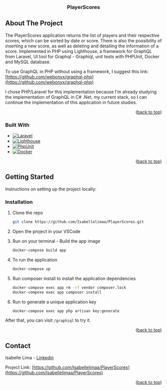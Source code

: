 <a name="readme-top"></a>

<br />
<div align="center">
  <h3 align="center">PlayerScores</h3>
</div>

<!-- ABOUT THE PROJECT -->

## About The Project

The PlayerScores application returns the list of players and their respective scores, which can be sorted by date or score. There is also the possibility of inserting a new score, as well as deleting and detailing the information of a score.
Implemented in PHP using Lighthouse, a framework for GraphQL from Laravel, UI tool for Graphql - Graphiql, unit tests with PHPUnit, Docker and MySQL database.

To use GraphQL in PHP without using a framework, I suggest this link: [https://github.com/webonyx/graphql-php](https://github.com/webonyx/graphql-php)

I chose PHP/Laravel for this implementation because I'm already studying the implementation of GraphQL in C# .Net, my current stack, so I can continue the implementation of this application in future studies.

<p align="right">(<a href="#readme-top">back to top</a>)</p>

### Built With

-   [![Laravel][laravel.com]][laravel-url]
-   [![Lighthouse][lighthouse.com]][lighthouse-url]
-   [![PhpUnit][phpunit.com]][phpunit-url]
-   [![Docker][docker.com]][docker-url]

<p align="right">(<a href="#readme-top">back to top</a>)</p>

<!-- GETTING STARTED -->

## Getting Started

Instructions on setting up the project locally:

### Installation

1. Clone the repo

    ```sh
    git clone https://github.com/Isabellelimaa/PlayerScores.git
    ```

2. Open the project in your VSCode

3. Run on your terminal - Build the app image

    ```sh
    docker-compose build app
    ```

4. To run the application

    ```sh
    docker-compose up

    ```

5. Run composer install to install the application dependencies

    ```sh
    docker-compose exec app rm -rf vendor composer.lock
    docker-compose exec app composer install
    ```

6. Run to generate a unique application key

    ```sh
    docker-compose exec app php artisan key:generate
    ```

After that, you can visit `/graphiql` to try it.

<p align="right">(<a href="#readme-top">back to top</a>)</p>

<!-- CONTACT -->

## Contact

Isabelle Lima - [Linkedin](https://www.linkedin.com/in/isabellelimaa/)

Project Link: [https://github.com/Isabellelimaa/PlayerScores](https://github.com/Isabellelimaa/PlayerScores)

<p align="right">(<a href="#readme-top">back to top</a>)</p>

<!-- MARKDOWN LINKS & IMAGES -->

[phpunit.com]: https://img.shields.io/badge/PHPUnit-3d9cd7?style=for-the-badge&logo=php&logoColor=white
[phpunit-url]: https://phpunit.readthedocs.io/en/10.0/
[laravel.com]: https://img.shields.io/badge/Laravel-FF2D20?style=for-the-badge&logo=laravel&logoColor=white
[laravel-url]: https://laravel.com
[lighthouse.com]: https://img.shields.io/badge/Lighthouse-a74ff4?style=for-the-badge&logo=lighthouse&logoColor=white
[lighthouse-url]: https://lighthouse-php.com
[docker.com]: https://img.shields.io/badge/Docker-0073ec?style=for-the-badge&logo=docker&logoColor=white
[docker-url]: https://www.docker.com
